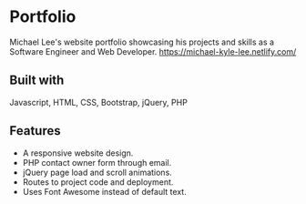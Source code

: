 # Portfolio
Michael Lee's website portfolio showcasing his projects and skills as a Software Engineer and Web Developer. 
https://michael-kyle-lee.netlify.com/

## Built with
Javascript, HTML, CSS, Bootstrap, jQuery, PHP

## Features
* A responsive website design.
* PHP contact owner form through email.
* jQuery page load and scroll animations.
* Routes to project code and deployment. 
* Uses Font Awesome instead of default text.
